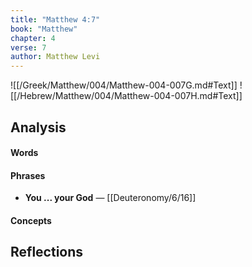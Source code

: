 ```yaml
---
title: "Matthew 4:7"
book: "Matthew"
chapter: 4
verse: 7
author: Matthew Levi
---
```

![[/Greek/Matthew/004/Matthew-004-007G.md#Text]]
![[/Hebrew/Matthew/004/Matthew-004-007H.md#Text]]

## Analysis

#### Words

#### Phrases
- **You ... your God** — [[Deuteronomy/6/16]]

#### Concepts

## Reflections
